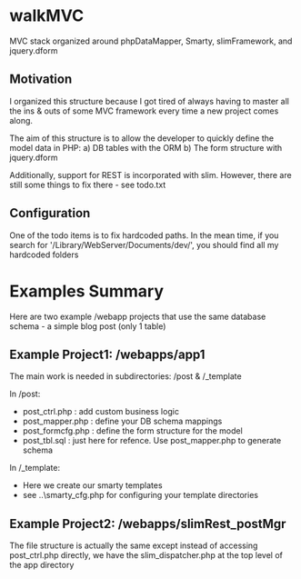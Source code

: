 walkMVC
=======

MVC stack organized around phpDataMapper, Smarty, slimFramework, and jquery.dform‎


Motivation
----------
I organized this structure because I got tired of always having to master all the ins & outs of some MVC framework every time a new project comes along.

The aim of this structure is to allow the developer to quickly define the model data in PHP:
a) DB tables with the ORM
b) The form structure with jquery.dform

Additionally, support for REST is incorporated with slim.  However, there are still some things to fix there - see todo.txt


Configuration
---------------
One of the todo items is to fix hardcoded paths.  In the mean time, if you search for '/Library/WebServer/Documents/dev/', you should find all my hardcoded folders


Examples Summary
================================

Here are two example /webapp projects that use the same database schema - a simple blog post (only 1 table)

Example Project1: /webapps/app1 
--------------------------------

The main work is needed in subdirectories: /post & /_template

In /post:
* post_ctrl.php : add custom business logic
* post_mapper.php : define your DB schema mappings
* post_formcfg.php : define the form structure for the model
* post_tbl.sql : just here for refence. Use post_mapper.php to generate schema

In /_template:
* Here we create our smarty templates
* see ..\smarty_cfg.php for configuring your template directories


Example Project2: /webapps/slimRest_postMgr 
--------------------------------

The file structure is actually the same except instead of accessing post_ctrl.php directly, we have the slim_dispatcher.php at the top level of the app directory




